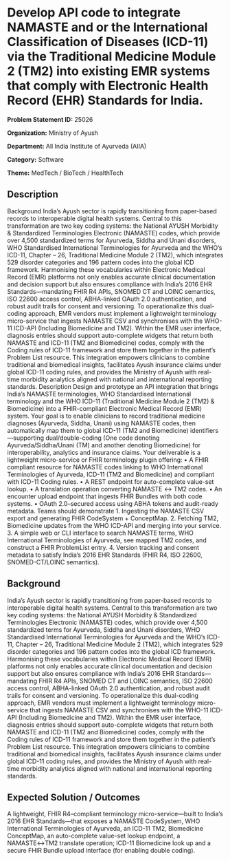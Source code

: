 # Develop API code to integrate NAMASTE and or the International Classification of Diseases (ICD-11) via the Traditional Medicine Module 2 (TM2) into existing EMR systems that comply with Electronic Health Record (EHR) Standards for India.

**Problem Statement ID:** 25026

**Organization:** Ministry of Ayush

**Department:** All India Institute of Ayurveda (AIIA)

**Category:** Software

**Theme:** MedTech / BioTech / HealthTech

## Description

Background India’s Ayush sector is rapidly transitioning from paper-based records to interoperable digital health systems. Central to this transformation are two key coding systems: the National AYUSH Morbidity & Standardized Terminologies Electronic (NAMASTE) codes, which provide over 4,500 standardized terms for Ayurveda, Siddha and Unani disorders, WHO Standardised International Terminologies for Ayurveda and the WHO’s ICD-11, Chapter – 26, Traditional Medicine Module 2 (TM2), which integrates 529 disorder categories and 196 pattern codes into the global ICD framework. Harmonising these vocabularies within Electronic Medical Record (EMR) platforms not only enables accurate clinical documentation and decision support but also ensures compliance with India’s 2016 EHR Standards—mandating FHIR R4 APIs, SNOMED CT and LOINC semantics, ISO 22600 access control, ABHA-linked OAuth 2.0 authentication, and robust audit trails for consent and versioning. To operationalize this dual-coding approach, EMR vendors must implement a lightweight terminology micro-service that ingests NAMASTE CSV and synchronises with the WHO-11 ICD-API (Including Biomedicine and TM2). Within the EMR user interface, diagnosis entries should support auto-complete widgets that return both NAMASTE and ICD-11 (TM2 and Biomedicine) codes, comply with the Coding rules of ICD-11 framework and store them together in the patient’s Problem List resource. This integration empowers clinicians to combine traditional and biomedical insights, facilitates Ayush insurance claims under global ICD-11 coding rules, and provides the Ministry of Ayush with real-time morbidity analytics aligned with national and international reporting standards. Description Design and prototype an API integration that brings India’s NAMASTE terminologies, WHO Standardised International terminology and the WHO ICD-11 (Traditional Medicine Module 2 (TM2) & Biomedicine) into a FHIR-compliant Electronic Medical Record (EMR) system. Your goal is to enable clinicians to record traditional medicine diagnoses (Ayurveda, Siddha, Unani) using NAMASTE codes, then automatically map them to global ICD-11 (TM2 and Biomedicine) identifiers—supporting dual/double-coding (One code denoting Ayurveda/Siddha/Unani (TM) and another denoting Biomedicine) for interoperability, analytics and insurance claims. Your deliverable is a lightweight micro-service or FHIR terminology plugin offering: • A FHIR compliant resource for NAMASTE codes linking to WHO International Terminologies of Ayurveda, ICD-11 (TM2 and Biomedicine) and compliant with ICD-11 Coding rules. • A REST endpoint for auto-complete value-set lookup. • A translation operation converting NAMASTE ↔ TM2 codes. • An encounter upload endpoint that ingests FHIR Bundles with both code systems. • OAuth 2.0–secured access using ABHA tokens and audit-ready metadata. Teams should demonstrate 1. Ingesting the NAMASTE CSV export and generating FHIR CodeSystem + ConceptMap. 2. Fetching TM2, Biomedicine updates from the WHO ICD-API and merging into your service. 3. A simple web or CLI interface to search NAMASTE terms, WHO International Terminologies of Ayurveda, see mapped TM2 codes, and construct a FHIR ProblemList entry. 4. Version tracking and consent metadata to satisfy India’s 2016 EHR Standards (FHIR R4, ISO 22600, SNOMED-CT/LOINC semantics).

## Background

India’s Ayush sector is rapidly transitioning from paper-based records to interoperable digital health systems. Central to this transformation are two key coding systems: the National AYUSH Morbidity & Standardized Terminologies Electronic (NAMASTE) codes, which provide over 4,500 standardized terms for Ayurveda, Siddha and Unani disorders, WHO Standardised International Terminologies for Ayurveda and the WHO’s ICD-11, Chapter – 26, Traditional Medicine Module 2 (TM2), which integrates 529 disorder categories and 196 pattern codes into the global ICD framework. Harmonising these vocabularies within Electronic Medical Record (EMR) platforms not only enables accurate clinical documentation and decision support but also ensures compliance with India’s 2016 EHR Standards—mandating FHIR R4 APIs, SNOMED CT and LOINC semantics, ISO 22600 access control, ABHA-linked OAuth 2.0 authentication, and robust audit trails for consent and versioning. To operationalize this dual-coding approach, EMR vendors must implement a lightweight terminology micro-service that ingests NAMASTE CSV and synchronises with the WHO-11 ICD-API (Including Biomedicine and TM2). Within the EMR user interface, diagnosis entries should support auto-complete widgets that return both NAMASTE and ICD-11 (TM2 and Biomedicine) codes, comply with the Coding rules of ICD-11 framework and store them together in the patient’s Problem List resource. This integration empowers clinicians to combine traditional and biomedical insights, facilitates Ayush insurance claims under global ICD-11 coding rules, and provides the Ministry of Ayush with real-time morbidity analytics aligned with national and international reporting standards.

## Expected Solution / Outcomes

A lightweight, FHIR R4–compliant terminology micro-service—built to India’s 2016 EHR Standards—that exposes a NAMASTE CodeSystem, WHO International Terminologies of Ayurveda, an ICD-11 TM2, Biomedicine ConceptMap, an auto-complete value-set lookup endpoint, a NAMASTE↔TM2 translate operation; ICD-11 Biomedicine look up and a secure FHIR Bundle upload interface (for enabling double coding).

